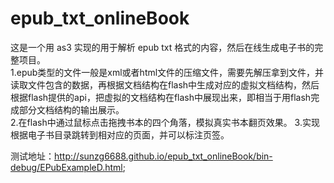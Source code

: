 # epub_txt_onlineBook
这是一个用 as3 实现的用于解析 epub txt 格式的内容，然后在线生成电子书的完整项目。<br>
1.epub类型的文件一般是xml或者html文件的压缩文件，需要先解压拿到文件，并读取文件包含的数据，再根据文档结构在flash中生成对应的虚拟文档结构，然后根据flash提供的api，把虚拟的文档结构在flash中展现出来，即相当于用flash完成部分文档结构的输出展示。<br>
2.在flash中通过鼠标点击拖拽书本的四个角落，模拟真实书本翻页效果。
3.实现根据电子书目录跳转到相对应的页面，并可以标注页签。

测试地址：http://sunzg6688.github.io/epub_txt_onlineBook/bin-debug/EPubExampleD.html;
